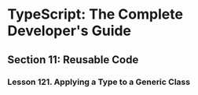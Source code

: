 # TypeScript: The Complete Developer's Guide

## Section 11: Reusable Code

### Lesson 121. Applying a Type to a Generic Class
